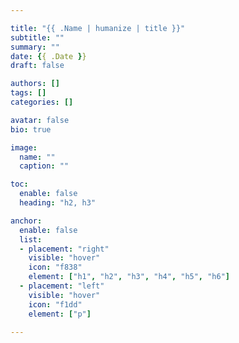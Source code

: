 ```yaml
---

title: "{{ .Name | humanize | title }}"
subtitle: ""
summary: ""
date: {{ .Date }}
draft: false

authors: []
tags: []
categories: []

avatar: false
bio: true

image:
  name: ""
  caption: ""

toc:
  enable: false
  heading: "h2, h3"

anchor:
  enable: false
  list:
  - placement: "right"
    visible: "hover"
    icon: "f838"
    element: ["h1", "h2", "h3", "h4", "h5", "h6"]
  - placement: "left"
    visible: "hover"
    icon: "f1dd"
    element: ["p"]

---
```

